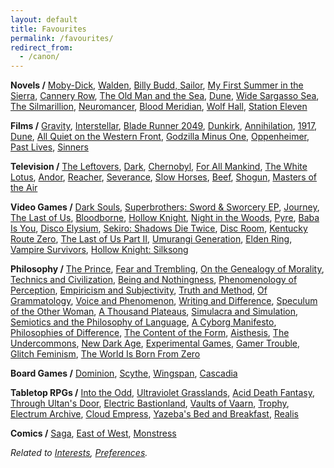 ```yaml
---
layout: default
title: Favourites
permalink: /favourites/
redirect_from:
  - /canon/
---
```


**Novels /**
[Moby-Dick](https://en.wikipedia.org/wiki/Moby-Dick "Melville 1851"),
[Walden](https://en.wikipedia.org/wiki/Walden "Thoreau 1854"),
[Billy Budd, Sailor](https://en.wikipedia.org/wiki/Billy_Budd "Melville 1891"),
[My First Summer in the Sierra](https://vault.sierraclub.org/john_muir_exhibit/writings/my_first_summer_in_the_sierra/),
[Cannery Row](https://en.wikipedia.org/wiki/Cannery_Row_(novel) "Steinbeck 1945"),
[The Old Man and the Sea](https://en.wikipedia.org/wiki/The_Old_Man_and_the_Sea "Hemingway 1952"),
[Dune](https://en.wikipedia.org/wiki/Dune_(novel) "Herbert 1965"),
[Wide Sargasso Sea](https://en.wikipedia.org/wiki/Wide_Sargasso_Sea "Rhys 1966"),
[The Silmarillion](https://en.wikipedia.org/wiki/The_Silmarillion "Tolkien 1977"),
[Neuromancer](https://en.wikipedia.org/wiki/Neuromancer "Gibson 1984"),
[Blood Meridian](https://en.wikipedia.org/wiki/Blood_Meridian "McCarthy 1985"),
[Wolf Hall](https://en.wikipedia.org/wiki/Wolf_Hall "Mantel 2009"),
[Station Eleven](https://en.wikipedia.org/wiki/Station_Eleven "Mandel 2014")

**Films /**
[Gravity](https://en.wikipedia.org/wiki/Gravity_(2013_film)),
[Interstellar](https://en.wikipedia.org/wiki/Interstellar_(film) "Nolan 2014"),
[Blade Runner 2049](https://en.wikipedia.org/wiki/Blade_Runner_2049 "Villeneuve 2017"),
[Dunkirk](https://en.wikipedia.org/wiki/Dunkirk_(2017_film) "Nolan 2017"),
[Annihilation](https://en.wikipedia.org/wiki/Annihilation_(film) "Garland 2018"),
[1917](https://en.wikipedia.org/wiki/1917_(2019_film) "Mendes 2019"),
[Dune](https://en.wikipedia.org/wiki/Dune_(2021_film) "Villeneuve 2021"),
[All Quiet on the Western Front](https://en.wikipedia.org/wiki/All_Quiet_on_the_Western_Front_(2022_film) "Berger 2022"),
[Godzilla Minus One](https://en.wikipedia.org/wiki/Godzilla_Minus_One "Yamazaki 2023"),
[Oppenheimer](https://en.wikipedia.org/wiki/Oppenheimer_(film) "Nolan 2023"),
[Past Lives](https://en.wikipedia.org/wiki/Past_Lives_(film) "Song 2023"),
[Sinners](https://en.wikipedia.org/wiki/Sinners_(2025_film) "Coogler 2025")

**Television /**
[The Leftovers](https://en.wikipedia.org/wiki/The_Leftovers_(TV_series) "HBO 2014"),
[Dark](https://en.wikipedia.org/wiki/Dark_(TV_series) "Netflix 2017"),
[Chernobyl](https://en.wikipedia.org/wiki/Chernobyl_(miniseries) "HBO 2019"),
[For All Mankind](https://en.wikipedia.org/wiki/For_All_Mankind_(TV_series) "Apple TV+ 2019"),
[The White Lotus](https://en.wikipedia.org/wiki/The_White_Lotus "HBO 2021"),
[Andor](https://en.wikipedia.org/wiki/Andor_(TV_series) "Disney+ 2022"),
[Reacher](https://en.wikipedia.org/wiki/Reacher_(TV_series) "Amazon Prime 2022"),
[Severance](https://en.wikipedia.org/wiki/Severance_(TV_series) "Apple TV+ 2022"),
[Slow Horses](https://en.wikipedia.org/wiki/Slow_Horses "Apple TV+ 2022"),
[Beef](https://en.wikipedia.org/wiki/Beef_(TV_series) "Netflix 2023"),
[Shogun](https://en.wikipedia.org/wiki/Sh%C5%8Dgun_(2024_TV_series) "FX 2024"),
[Masters of the Air](https://en.wikipedia.org/wiki/Masters_of_the_Air "Apple TV+ 2024")

**Video Games /**
[Dark Souls](https://en.wikipedia.org/wiki/Dark_Souls_(video_game) "FromSoftware 2011"),
[Superbrothers: Sword & Sworcery EP](https://en.wikipedia.org/wiki/Superbrothers:_Sword_%26_Sworcery_EP "Superbrothers 2011"),
[Journey](https://en.wikipedia.org/wiki/Journey_(2012_video_game)),
[The Last of Us](https://en.wikipedia.org/wiki/The_Last_of_Us_(video_game) "Naughty Dog 2013"),
[Bloodborne](https://en.wikipedia.org/wiki/Bloodborne "FromSoftware 2015"),
[Hollow Knight](https://en.wikipedia.org/wiki/Hollow_Knight "Team Cherry 2017"),
[Night in the Woods](https://en.wikipedia.org/wiki/Night_in_the_Woods "Infinite Fall 2017"),
[Pyre](https://en.wikipedia.org/wiki/Pyre_(video_game) "Supergiant Games 2017"),
[Baba Is You](https://en.wikipedia.org/wiki/Baba_Is_You "Hempuli 2019"),
[Disco Elysium](https://en.wikipedia.org/wiki/Disco_Elysium "ZA/UM 2019"),
[Sekiro: Shadows Die Twice](https://en.wikipedia.org/wiki/Sekiro:_Shadows_Die_Twice "FromSoftware 2019"),
[Disc Room](https://en.wikipedia.org/wiki/Disc_Room "Terri, Dose, Kitty, and JW 2020"),
[Kentucky Route Zero](https://en.wikipedia.org/wiki/Kentucky_Route_Zero "Cardboard Computer 2020"),
[The Last of Us Part II](https://en.wikipedia.org/wiki/The_Last_of_Us_Part_II "Naughty Dog 2020"),
[Umurangi Generation](https://en.wikipedia.org/wiki/Umurangi_Generation "Origame Digital 2020"),
[Elden Ring](https://en.wikipedia.org/wiki/Elden_Ring "FromSoftware 2022"),
[Vampire Survivors](https://en.wikipedia.org/wiki/Vampire_Survivors "poncle 2022"),
[Hollow Knight: Silksong](https://en.wikipedia.org/wiki/Hollow_Knight:_Silksong "Team Cherry 2025")

**Philosophy /**
[The Prince](https://en.wikipedia.org/wiki/The_Prince "Machiavelli 1532"),
[Fear and Trembling](https://en.wikipedia.org/wiki/Fear_and_Trembling "Kierkegaard 1843"),
[On the Genealogy of Morality](https://en.wikipedia.org/wiki/On_the_Genealogy_of_Morality "Nietzsche 1887"),
[Technics and Civilization](https://en.wikipedia.org/wiki/Technics_and_Civilization "Mumford 1934"),
[Being and Nothingness](https://en.wikipedia.org/wiki/Being_and_Nothingness "Sartre 1943"),
[Phenomenology of Perception](https://en.wikipedia.org/wiki/Phenomenology_of_Perception "Merleau-Ponty 1945"),
[Empiricism and Subjectivity](https://cup.columbia.edu/book/empiricism-and-subjectivity/9780231068130/ "Deleuze 1953"),
[Truth and Method](https://en.wikipedia.org/wiki/Truth_and_Method "Gadamer 1960"),
[Of Grammatology](https://en.wikipedia.org/wiki/Of_Grammatology "Derrida 1967"),
[Voice and Phenomenon](https://en.wikipedia.org/wiki/Speech_and_Phenomena "Derrida 1967"),
[Writing and Difference](https://en.wikipedia.org/wiki/Writing_and_Difference "Derrida 1967"),
[Speculum of the Other Woman](https://en.wikipedia.org/wiki/Luce_Irigaray "Irigaray 1974"),
[A Thousand Plateaus](https://en.wikipedia.org/wiki/A_Thousand_Plateaus "Deleuze and Guattari 1980"),
[Simulacra and Simulation](https://en.wikipedia.org/wiki/Simulacra_and_Simulation "Baudrillard 1981"),
[Semiotics and the Philosophy of Language](https://en.wikipedia.org/wiki/Umberto_Eco "Eco 1984"),
[A Cyborg Manifesto](https://en.wikipedia.org/wiki/A_Cyborg_Manifesto "Haraway 1985"),
[Philosophies of Difference](https://en.wikipedia.org/wiki/Fran%C3%A7ois_Laruelle "Laruelle 1986"),
[The Content of the Form](https://en.wikipedia.org/wiki/Hayden_White "White 1987"),
[Aisthesis](https://en.wikipedia.org/wiki/Jacques_Ranci%C3%A8re "Rancière 2011"),
[The Undercommons](https://en.wikipedia.org/wiki/The_Undercommons "Harney and Moten 2013"),
[New Dark Age](https://www.versobooks.com/en-ca/products/640-new-dark-age "Bridle 2018"),
[Experimental Games](https://press.uchicago.edu/ucp/books/book/chicago/E/bo38460558.html "Jagoda 2020"),
[Gamer Trouble](https://nyupress.org/9781479834921/gamer-trouble/ "Phillips 2020"),
[Glitch Feminism](https://www.versobooks.com/en-ca/products/460-glitch-feminism "Russell 2020"),
[The World Is Born From Zero](https://www.degruyterbrill.com/document/doi/10.1515/9783110719451/ "Kunzelman 2022")

**Board Games /**
[Dominion](https://en.wikipedia.org/wiki/Dominion_(card_game) "Vaccarino 2008"),
[Scythe](https://en.wikipedia.org/wiki/Scythe_(board_game) "Stegmaier 2016"),
[Wingspan](https://en.wikipedia.org/wiki/Wingspan_(board_game) "Hargrave 2019"),
[Cascadia](https://en.wikipedia.org/wiki/Cascadia_(board_game) "Flynn 2021")

**Tabletop RPGs /**
[Into the Odd](https://freeleaguepublishing.com/games/into-the-odd/ "McDowall 2015"),
[Ultraviolet Grasslands](https://www.exaltedfuneral.com/products/uvg-2e "Rejec 2018"),
[Acid Death Fantasy](https://www.melsonia.com/products/acid-death-fantasy "Gearing 2019"),
[Through Ultan's Door](https://throughultansdoor.bigcartel.com/ "Laurence 2019"),
[Electric Bastionland](https://modiphius.net/products/electric-bastionland "McDowall 2020"),
[Vaults of Vaarn](https://vaultsofvaarn.com/ "Hunt 2020"),
[Trophy](https://trophyrpg.com/ "Ross 2021"),
[Electrum Archive](https://www.electrumarchive.com/ "Boven 2022"),
[Cloud Empress](https://cloudempress.com/ "Watt 2023"),
[Yazeba's Bed and Breakfast](https://possumcreekgames.com/en-ca/pages/yazebas-bed-breakfast "Dragon 2023"),
[Realis](https://thecalcutec.itch.io/realis "Walker 2025")

**Comics /**
[Saga](https://en.wikipedia.org/wiki/Saga_(comics) "Vaughan 2012"),
[East of West](https://en.wikipedia.org/wiki/East_of_West "Hickman 2013"),
[Monstress](https://en.wikipedia.org/wiki/Monstress_(comics) "Liu 2015")

*Related to [Interests](/interests/), [Preferences](/preferences/).*
